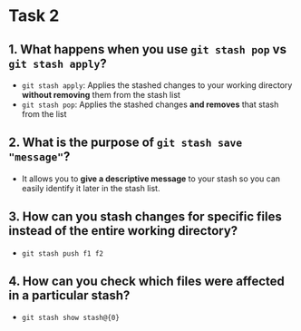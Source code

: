 # Task 2

## 1. What happens when you use `git stash pop` vs `git stash apply`?
- `git stash apply`: Applies the stashed changes to your working directory **without removing** them from the stash list
- `git stash pop`: Applies the stashed changes **and removes** that stash from the list

## 2. What is the purpose of `git stash save "message"`?
- It allows you to **give a descriptive message** to your stash so you can easily identify it later in the stash list.

## 3. How can you stash changes for specific files instead of the entire working directory?
- `git stash push f1 f2`

## 4. How can you check which files were affected in a particular stash?
- `git stash show stash@{0}`
